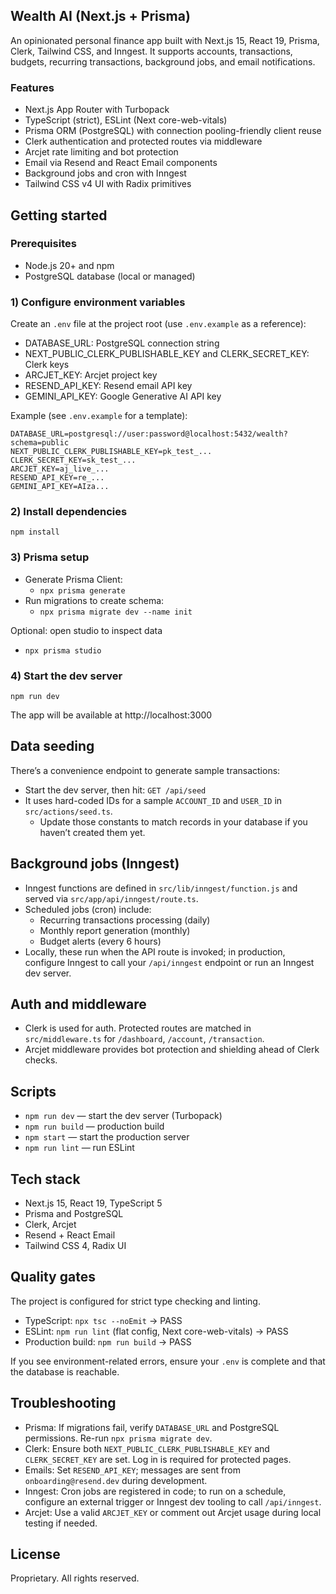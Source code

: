 ## Wealth AI (Next.js + Prisma)

An opinionated personal finance app built with Next.js 15, React 19, Prisma, Clerk, Tailwind CSS, and Inngest. It supports accounts, transactions, budgets, recurring transactions, background jobs, and email notifications.

### Features

- Next.js App Router with Turbopack
- TypeScript (strict), ESLint (Next core-web-vitals)
- Prisma ORM (PostgreSQL) with connection pooling-friendly client reuse
- Clerk authentication and protected routes via middleware
- Arcjet rate limiting and bot protection
- Email via Resend and React Email components
- Background jobs and cron with Inngest
- Tailwind CSS v4 UI with Radix primitives

## Getting started

### Prerequisites

- Node.js 20+ and npm
- PostgreSQL database (local or managed)

### 1) Configure environment variables

Create an `.env` file at the project root (use `.env.example` as a reference):

- DATABASE_URL: PostgreSQL connection string
- NEXT_PUBLIC_CLERK_PUBLISHABLE_KEY and CLERK_SECRET_KEY: Clerk keys
- ARCJET_KEY: Arcjet project key
- RESEND_API_KEY: Resend email API key
- GEMINI_API_KEY: Google Generative AI API key

Example (see `.env.example` for a template):

```
DATABASE_URL=postgresql://user:password@localhost:5432/wealth?schema=public
NEXT_PUBLIC_CLERK_PUBLISHABLE_KEY=pk_test_...
CLERK_SECRET_KEY=sk_test_...
ARCJET_KEY=aj_live_...
RESEND_API_KEY=re_...
GEMINI_API_KEY=AIza...
```

### 2) Install dependencies

```
npm install
```

### 3) Prisma setup

- Generate Prisma Client:
	- `npx prisma generate`
- Run migrations to create schema:
	- `npx prisma migrate dev --name init`

Optional: open studio to inspect data
- `npx prisma studio`

### 4) Start the dev server

```
npm run dev
```

The app will be available at http://localhost:3000

## Data seeding

There’s a convenience endpoint to generate sample transactions:

- Start the dev server, then hit: `GET /api/seed`
- It uses hard-coded IDs for a sample `ACCOUNT_ID` and `USER_ID` in `src/actions/seed.ts`.
	- Update those constants to match records in your database if you haven’t created them yet.

## Background jobs (Inngest)

- Inngest functions are defined in `src/lib/inngest/function.js` and served via `src/app/api/inngest/route.ts`.
- Scheduled jobs (cron) include:
	- Recurring transactions processing (daily)
	- Monthly report generation (monthly)
	- Budget alerts (every 6 hours)
- Locally, these run when the API route is invoked; in production, configure Inngest to call your `/api/inngest` endpoint or run an Inngest dev server.

## Auth and middleware

- Clerk is used for auth. Protected routes are matched in `src/middleware.ts` for `/dashboard`, `/account`, `/transaction`.
- Arcjet middleware provides bot protection and shielding ahead of Clerk checks.

## Scripts

- `npm run dev` — start the dev server (Turbopack)
- `npm run build` — production build
- `npm start` — start the production server
- `npm run lint` — run ESLint





## Tech stack

- Next.js 15, React 19, TypeScript 5
- Prisma and PostgreSQL
- Clerk, Arcjet
- Resend + React Email
- Tailwind CSS 4, Radix UI

## Quality gates

The project is configured for strict type checking and linting.

- TypeScript: `npx tsc --noEmit` → PASS
- ESLint: `npm run lint` (flat config, Next core-web-vitals) → PASS
- Production build: `npm run build` → PASS

If you see environment-related errors, ensure your `.env` is complete and that the database is reachable.

## Troubleshooting

- Prisma: If migrations fail, verify `DATABASE_URL` and PostgreSQL permissions. Re-run `npx prisma migrate dev`.
- Clerk: Ensure both `NEXT_PUBLIC_CLERK_PUBLISHABLE_KEY` and `CLERK_SECRET_KEY` are set. Log in is required for protected pages.
- Emails: Set `RESEND_API_KEY`; messages are sent from `onboarding@resend.dev` during development.
- Inngest: Cron jobs are registered in code; to run on a schedule, configure an external trigger or Inngest dev tooling to call `/api/inngest`.
- Arcjet: Use a valid `ARCJET_KEY` or comment out Arcjet usage during local testing if needed.

## License

Proprietary. All rights reserved.

